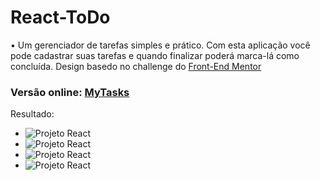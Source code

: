# React-ToDo

• Um gerenciador de tarefas simples e prático. Com esta aplicação você pode cadastrar suas tarefas e quando finalizar poderá marca-lá como concluída. Design basedo no challenge do [Front-End Mentor](https://www.frontendmentor.io/challenges/todo-app-Su1_KokOW/hub)



### Versão online: [MyTasks](https://gg-tasks.netlify.app)

Resultado:

* ![Projeto React](https://cdn.discordapp.com/attachments/786006828466044931/1076552699815923712/homeTask.png) 
* ![Projeto React](https://cdn.discordapp.com/attachments/786006828466044931/1076550857589526629/code.png)
*  ![Projeto React](https://cdn.discordapp.com/attachments/786006828466044931/1076551066067402803/todo.png)  
*  ![Projeto React](https://cdn.discordapp.com/attachments/786006828466044931/1076551213820162108/todo-light.png) 